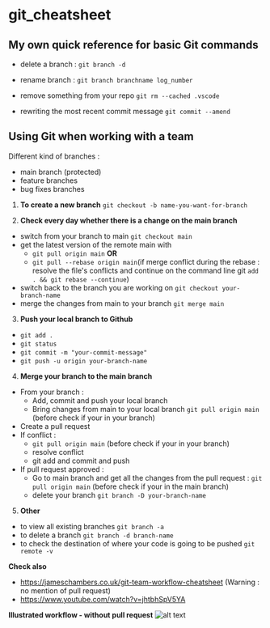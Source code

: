 # git_cheatsheet

## My own quick reference for basic Git commands

- delete a branch :
`git branch -d`

- rename branch :
`git branch branchname log_number`

- remove something from your repo
`git rm --cached .vscode`

- rewriting the most recent commit message
`git commit --amend`

## Using Git when working with a team

Different kind of branches :
- main branch (protected)
- feature branches
- bug fixes branches

1. **To create a new branch**
`git checkout -b name-you-want-for-branch`

2. **Check every day whether there is a change on the main branch**
- switch from your branch to main `git checkout main`
- get the latest version of the remote main with
	- `git pull origin main` **OR**
	- `git pull --rebase origin main`(if merge conflict during the rebase : resolve the file's conflicts and continue on the command line git `add . && git rebase --continue`)
- switch back to the branch you are working on `git checkout your-branch-name`
- merge the changes from main to your branch `git merge main`

3. **Push your local branch to Github**
- `git add .`
- `git status`
- `git commit -m "your-commit-message"`
- `git push -u origin your-branch-name`

4. **Merge your branch to the main branch**
- From your branch :
	- Add, commit and push your local branch
	- Bring changes from main to your local branch `git pull origin main` (before check if your in your branch)
- Create a pull request
- If conflict :
	- `git pull origin main` (before check if your in your branch)
	- resolve conflict
	- git add and commit and push
- If pull request approved :
	- Go to main branch and get all the changes from the pull request : `git pull origin main` (before check if your in the main branch)
	- delete your branch `git branch -D your-branch-name`


5. **Other**
- to view all existing branches `git branch -a`
- to delete a branch `git branch -d branch-name`
- to check the destination of where your code is going to be pushed `git remote -v`

**Check also**
- https://jameschambers.co.uk/git-team-workflow-cheatsheet (Warning : no mention of pull request)
- https://www.youtube.com/watch?v=jhtbhSpV5YA

**Illustrated workflow - without pull request**
![alt text](https://img.jame.sc/git-workflow.gif)

